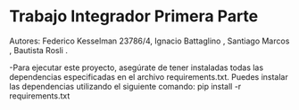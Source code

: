 # Trabajo Integrador Primera Parte

Autores: Federico Kesselman 23786/4, Ignacio Battaglino <legajo> , Santiago Marcos <legajo>, Bautista Rosli <legajo>.


-Para ejecutar este proyecto, asegúrate de tener instaladas todas las dependencias especificadas en el archivo requirements.txt. Puedes instalar las dependencias utilizando el siguiente comando:
    pip install -r requirements.txt